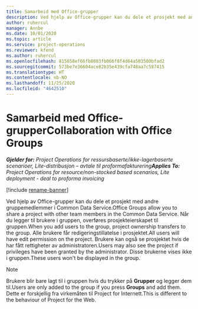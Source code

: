 ```yaml
---
title: Samarbeid med Office-grupper
description: Ved hjelp av Office-grupper kan du dele et prosjekt med andre gruppemedlemmer i Common Data Service.
author: ruhercul
manager: Annbe
ms.date: 10/01/2020
ms.topic: article
ms.service: project-operations
ms.reviewer: kfend
ms.author: ruhercul
ms.openlocfilehash: 815658ef66fb8083fb066f8f4d64a503580bfad2
ms.sourcegitcommit: 573be7e36604ace82b35e439cfa748aa7c587415
ms.translationtype: HT
ms.contentlocale: nb-NO
ms.lasthandoff: 11/25/2020
ms.locfileid: "4642510"
---
```

# <a name="collaboration-with-office-groups"></a><span data-ttu-id="19e6d-103">Samarbeid med Office-grupper</span><span class="sxs-lookup"><span data-stu-id="19e6d-103">Collaboration with Office Groups</span></span>

<span data-ttu-id="19e6d-104">_**Gjelder for:** Project Operations for ressursbaserte/ikke-lagerbaserte scenarioer, Lite-distribusjon – avtale til proformafakturering_</span><span class="sxs-lookup"><span data-stu-id="19e6d-104">_**Applies To:** Project Operations for resource/non-stocked based scenarios, Lite deployment - deal to proforma invoicing_</span></span>

[!include [rename-banner](~/includes/cc-data-platform-banner.md)]

<span data-ttu-id="19e6d-105">Ved hjelp av Office-grupper kan du dele et prosjekt med andre gruppemedlemmer i Common Data Service.</span><span class="sxs-lookup"><span data-stu-id="19e6d-105">Office Groups allow you to share a project with other team members in the Common Data Service.</span></span> <span data-ttu-id="19e6d-106">Når du legger til brukere i gruppen, overføres prosjekteierskapet til gruppen.</span><span class="sxs-lookup"><span data-stu-id="19e6d-106">When you add users to the group, project ownership transfers to the group.</span></span> <span data-ttu-id="19e6d-107">Alle brukere får redigeringstillatelse i prosjektet.</span><span class="sxs-lookup"><span data-stu-id="19e6d-107">All users will have edit permission on the project.</span></span> <span data-ttu-id="19e6d-108">Brukere kan også se prosjektet hvis de har fått rettigheter av administratoren.</span><span class="sxs-lookup"><span data-stu-id="19e6d-108">Users may also see the project if privileges have been granted by the administrator.</span></span> <span data-ttu-id="19e6d-109">Disse brukerne vises ikke i gruppen.</span><span class="sxs-lookup"><span data-stu-id="19e6d-109">These users won't be displayed in the group.</span></span>

> [!NOTE] 
> <span data-ttu-id="19e6d-110">Brukere blir bare lagt til i gruppen hvis du trykker på **Grupper** og legger dem til.</span><span class="sxs-lookup"><span data-stu-id="19e6d-110">Users are only added to the group if you press **Groups** and add them.</span></span> <span data-ttu-id="19e6d-111">Dette er forskjellig fra virkemåten til Project for Internett.</span><span class="sxs-lookup"><span data-stu-id="19e6d-111">This is different to the behaviour of Project for the Web.</span></span> 

